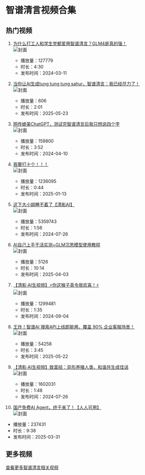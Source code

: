# 智谱清言视频合集

## 热门视频

1. [为什么打工人和学生党都爱用智谱清言？GLM4是真的强！](https://www.bilibili.com/video/av1301513294)  
   ![封面](images/27d8b5f6a9e7c850906bb77f03f1d23c67c9ad2b.jpg)  
   - 播放量：127779  
   - 时长：4:30  
   - 发布时间：2024-03-11

2. [当你让AI生成tung tung tung sahur，智谱清言：我已经尽力了！](https://www.bilibili.com/video/av114556542127748)  
   ![封面](images/65de9afcf8be485057d581142f386ddb6e8d8443.jpg)  
   - 播放量：606  
   - 时长：2:01  
   - 发布时间：2025-05-23

3. [网传媲美ChatGPT，测试完智谱清言后我只想说四个字](https://www.bilibili.com/video/av1102832680)  
   ![封面](images/623ff434a70b03e9ea0e7e25d2c5b6eaad9b1d09.jpg)  
   - 播放量：159800  
   - 时长：3:52  
   - 发布时间：2024-04-10

4. [我要打十个！！！](https://www.bilibili.com/video/av113803496850896)  
   ![封面](images/37dd2b9ab4e52804075f064596af9f5a46380fe0.jpg)  
   - 播放量：1236095  
   - 时长：0:44  
   - 发布时间：2025-01-13

5. [这下大小姐睡不着了【清影AI】](https://www.bilibili.com/video/av1256489893)  
   ![封面](images/e9cb245baaaf4e87b22ff5eab4b2d4832d6835c0.jpg)  
   - 播放量：5359743  
   - 时长：1:56  
   - 发布时间：2024-07-26

6. [AI自己上手干活实测+GLM沉思模型使用教程](https://www.bilibili.com/video/av114275020444678)  
   ![封面](images/2c6c55d7b79064a609ce52a28e965e47054bba1f.jpg)  
   - 播放量：5126  
   - 时长：10:14  
   - 发布时间：2025-04-03

7. [【清影·AI生视频】⚡你这猴子真令我欢喜！⚡](https://www.bilibili.com/video/av113077227881617)  
   ![封面](images/02b0f9ca3be9593d3c67bf026886167eff92047c.jpg)  
   - 播放量：1299481  
   - 时长：1:35  
   - 发布时间：2024-09-04

8. [王炸！智谱AI 搜索API上线即能用，覆盖 90% 企业客服场景！](https://www.bilibili.com/video/av114549747352943)  
   ![封面](images/7eec15be4cdbcd9d85630459812e28888b7bfb29.jpg)  
   - 播放量：54258  
   - 时长：3:45  
   - 发布时间：2025-05-22

9. [【清影·AI生视频】致富经：异形养殖人类，和谐共生成佳话](https://www.bilibili.com/video/av1206423514)  
   ![封面](images/ea56e2bfffc35040d5eb6f9f10ff1bceb65e0379.jpg)  
   - 播放量：1602031  
   - 时长：1:48  
   - 发布时间：2024-07-26

10. [国产免费AI Agent，终于来了！【人人可用】](https://www.bilibili.com/video/av114256666232414)  
   ![封面](images/079e6df3272014e21bfaad48f62f3f5d7e4da080.jpg)  
   - 播放量：237431  
   - 时长：9:38  
   - 发布时间：2025-03-31

## 更多视频

[查看更多智谱清言相关视频](https://search.bilibili.com/all?keyword=智谱清言)